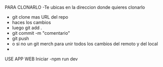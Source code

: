 PARA CLONARLO
-Te ubicas en la direccion donde quieres clonarlo 
- git clone mas URL del repo
- haces los cambios
- luego git add .
- git commit -m "comentario"
- git push
- o si no un git merch para unir todos los cambios del remoto y del local
- 


USE APP WEB
Iniciar 
-npm run dev 

